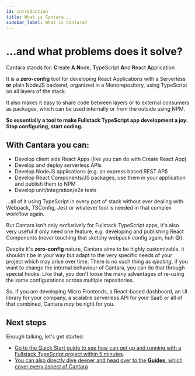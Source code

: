 ```yaml
---
id: introduction
title: What is Cantara...
sidebar_label: What is Cantara?
---
```


# ...and what problems does it solve?

Cantara stands for: **C**reate **A** **N**ode, **T**ypeScript **A**nd **R**eact **A**pplication

It is a **zero-config** tool for developing React Applications with a Serverless **or** plain NodeJS backend, organized in a Monorepository, using TypeScript on all layers of the stack.

It also makes it easy to share code between layers or to external consumers as packages, which can be used internally or from the outside using NPM.

**So essentially a tool to make Fullstack TypeScript app development a joy. Stop configuring, start coding.**

## With Cantara you can:

- Develop client side React Apps (like you can do with Create React App)
- Develop and deploy serverless APIs
- Develop NodeJS applications (e.g. an express based REST API)
- Develop React Components/JS packages, use them in your application and publish them to NPM
- Develop unit/integration/e2e tests

...all of it using TypeScript in every part of stack without _ever_ dealing with Webpack, TSConfig, Jest or whatever tool is needed in that complex workflow again.

But Cantara isn't only _exclusively_ for Fullstack TypeScript apps, it's also very useful if only need one feature, e.g. developing and publishing React Components (never touching that sketchy webpack config again, huh 😅).

Despite it's **zero-config** nature, Cantara aims to be highly customizable, it shouldn't be in your way but adapt to the very specific needs of your project which may arise over time. There is no such thing as _ejecting_, if you want to change the internal behaviour of Cantara, you can do that through special hooks. Like that, you don't loose the many advantages of re-using the same configurations across multiple repositories.

So, if you are developing Micro Frontends, a React-based dashboard, an UI library for your company, a scalable serverless API for your SaaS or all of that combined, Cantara _may_ be right for you.

## Next steps

Enough talking, let's get started:

- [Go to the Quick Start guide to see how can get up and running with a Fullstack TypeScript project within 5 minutes](quick_start).
- [You can also directly dive deeper and head over to the **Guides**, which cover every aspect of Cantara](glossary)
